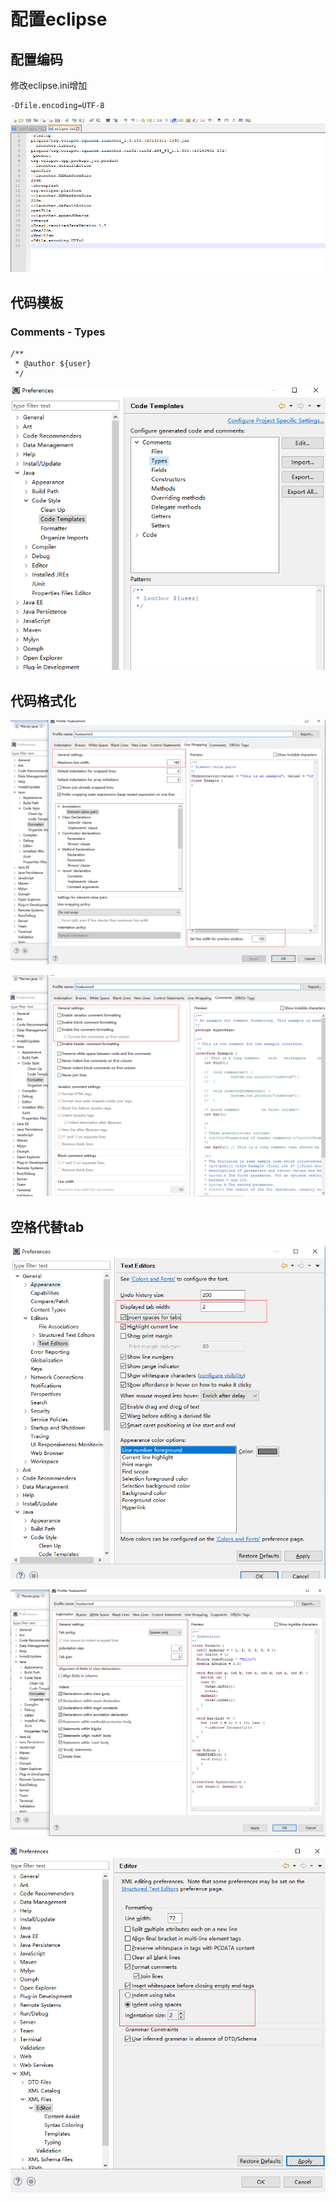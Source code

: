 
# 配置eclipse

## 配置编码
修改eclipse.ini增加
```
-Dfile.encoding=UTF-8
```
![encoding](./.configure/img/encoding.png) <br/>

## 代码模板
### Comments - Types
```
/**
 * @author ${user}
 */
```
![Code Templates](./.configure/img/1.png)<br/>


## 代码格式化
![Line Wrapping](./.configure/img/2-1.png)<br/>

![Comments](./.configure/img/2-2.png)<br/>

## 空格代替tab
![Text Editor](./.configure/img/3-1.png) </br>

![Formater](./.configure/img/3-2.png) </br>

![XML](./.configure/img/3-3.png) </br>
